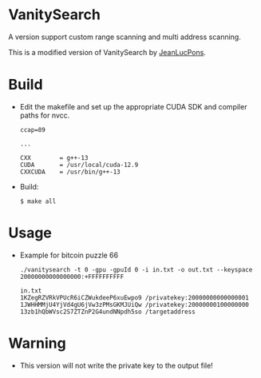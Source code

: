 # VanitySearch
A version support custom range scanning and multi address scanning.

This is a modified version of VanitySearch by [JeanLucPons](https://github.com/JeanLucPons/VanitySearch/).

# Build
- Edit the makefile and set up the appropriate CUDA SDK and compiler paths for nvcc.
    ```
    ccap=89
    
    ...
    
    CXX        = g++-13
    CUDA       = /usr/local/cuda-12.9
    CXXCUDA    = /usr/bin/g++-13
    ```

 - Build:
    ```
    $ make all
    ```

# Usage
- Example for bitcoin puzzle 66
    ```
    ./vanitysearch -t 0 -gpu -gpuId 0 -i in.txt -o out.txt --keyspace 20000000000000000:+FFFFFFFFFF
    ```

    ```
    in.txt
    1KZegRZVRkVPUcR6iCZWukdeeP6xuEwpo9 /privatekey:20000000000000001
    1JWHHMMjU4YjVd4gU6jVw3zPMsGKMJUiQw /privatekey:20000000100000000
    13zb1hQbWVsc2S7ZTZnP2G4undNNpdh5so /targetaddress
    ```
# Warning
- This version will not write the private key to the output file!
